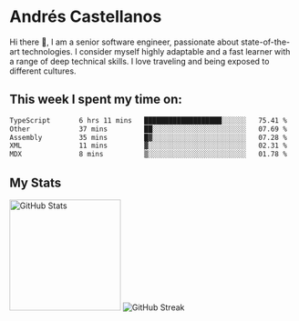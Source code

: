 # Andrés Castellanos

Hi there 👋, I am a senior software engineer, passionate about state-of-the-art technologies. I consider myself highly adaptable and a fast learner with a range of deep technical skills. I love traveling and being exposed to different cultures.

## This week I spent my time on:

<!--START_SECTION:waka-->

```txt
TypeScript       6 hrs 11 mins   ███████████████████░░░░░░   75.41 %
Other            37 mins         ██░░░░░░░░░░░░░░░░░░░░░░░   07.69 %
Assembly         35 mins         █▓░░░░░░░░░░░░░░░░░░░░░░░   07.28 %
XML              11 mins         ▓░░░░░░░░░░░░░░░░░░░░░░░░   02.31 %
MDX              8 mins          ▒░░░░░░░░░░░░░░░░░░░░░░░░   01.78 %
```

<!--END_SECTION:waka-->

## My Stats

<img height="195" src="https://github-readme-stats.vercel.app/api?username=andrescv&show_icons=true&theme=onedark&hide_border=true&card_width=495" alt="GitHub Stats" />

<img src="https://streak-stats.demolab.com?user=andrescv&theme=one-dark-pro&hide_border=true" alt="GitHub Streak" />
